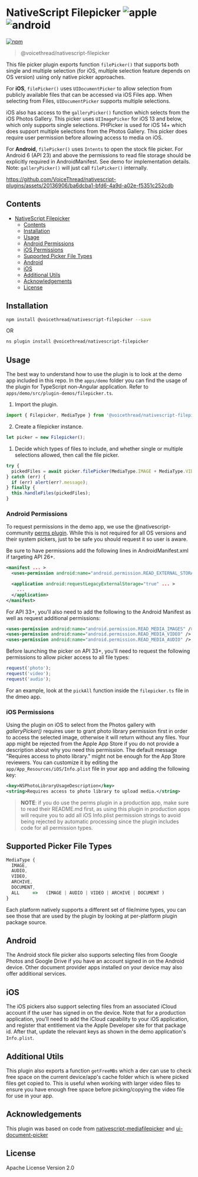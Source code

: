 # NativeScript Filepicker ![apple](https://cdn3.iconfinder.com/data/icons/picons-social/57/16-apple-32.png) ![android](https://cdn4.iconfinder.com/data/icons/logos-3/228/android-32.png)

[![npm](https://img.shields.io/npm/v/@voicethread/nativescript-filepicker?style=flat-square)](https://www.npmjs.com/package/@voicethread/nativescript-filepicker)

> @voicethread/nativescript-filepicker

This file picker plugin exports function `filePicker()` that supports both single and multiple selection (for iOS, multiple selection feature depends on OS version) using only native picker approaches.

For **iOS**, `filePicker()` uses `UIDocumentPicker` to allow selection from publicly available files that can be accessed via iOS Files app. When selecting from Files, `UIDocumentPicker` supports multiple selections.

iOS also has access to the `galleryPicker()` function which selects from the iOS Photos Gallery. This picker uses `UIImagePicker` for iOS 13 and below, which only supports single selections. PHPicker is used for iOS 14+ which does support multiple selections from the Photos Gallery. This picker does require user permission before allowing access to media on iOS.

For **Android**, `filePicker()` uses `Intents` to open the stock file picker. For Android 6 (API 23) and above the permissions to read file storage should be explicitly required in AndroidManifest. See demo for implementation details. Note: `galleryPicker()` will just call `filePicker()` internally.

https://github.com/VoiceThread/nativescript-plugins/assets/20136906/ba6dcba1-bfd6-4a9d-a02e-f5351c252cdb

## Contents

- [NativeScript Filepicker  ](#nativescript-filepicker--)
  - [Contents](#contents)
  - [Installation](#installation)
  - [Usage](#usage)
  - [Android Permissions](#android-permissions)
  - [iOS Permissions](#ios-permissions)
  - [Supported Picker File Types](#supported-picker-file-types)
  - [Android](#android)
  - [iOS](#ios)
  - [Additional Utils](#additional-utils)
  - [Acknowledgements](#acknowledgements)
  - [License](#license)

## Installation

```bash
npm install @voicethread/nativescript-filepicker --save
```
OR
```bash
ns plugin install @voicethread/nativescript-filepicker
```
## Usage

The best way to understand how to use the plugin is to look at the demo app included in this repo.
In the `apps/demo` folder you can find the usage of the plugin for TypeScript non-Angular application. Refer to `apps/demo/src/plugin-demos/filepicker.ts`.

1. Import the plugin.

```javascript
import { Filepicker, MediaType } from '@voicethread/nativescript-filepicker';
```

2. Create a filepicker instance.

```javascript
let picker = new Filepicker();
```

1. Decide which types of files to include, and whether single or multiple selections allowed, then call the file picker.

```javascript
try {
  pickedFiles = await picker.filePicker(MediaType.IMAGE + MediaType.VIDEO + MediaType.AUDIO, true);
} catch (err) {
  if (err) alert(err?.message);
} finally {
  this.handleFiles(pickedFiles);
}
```

### Android Permissions

To request permissions in the demo app, we use the @nativescript-community [perms plugin](https://github.com/nativescript-community/perms). While this is not required for all OS versions and their system pickers, just to be safe you should request it so user is aware.

Be sure to have permissions add the following lines in AndroidManifest.xml if targeting API 26+.

```xml
<manifest ... >
  <uses-permission android:name="android.permission.READ_EXTERNAL_STORAGE"/>

  <application android:requestLegacyExternalStorage="true" ... >
    ...
  </application>
</manifest>
```

For API 33+, you'll also need to add the following to the Android Manifest as well as request additional permissions:

```xml
<uses-permission android:name="android.permission.READ_MEDIA_IMAGES" />
<uses-permission android:name="android.permission.READ_MEDIA_VIDEO" />
<uses-permission android:name="android.permission.READ_MEDIA_AUDIO" />
```

Before launching the picker on API 33+, you'll need to request the following permissions to allow picker access to all file types:

```javascript
request('photo');
request('video');
request('audio');
```

For an example, look at the `pickAll` function inside the `filepicker.ts` file in the dmeo app.

### iOS Permissions

Using the plugin on iOS to select from the Photos gallery with _galleryPicker()_ requires user to grant photo library permission first in order to access the selected image, otherwise it will return without any files. Your app might be rejected from the Apple App Store if you do not provide a description about why you need this permission. The default message "Requires access to photo library." might not be enough for the App Store reviewers. You can customize it by editing the `app/App_Resources/iOS/Info.plist` file in your app and adding the following key:

```xml
<key>NSPhotoLibraryUsageDescription</key>
<string>Requires access to photo library to upload media.</string>
```

> **NOTE**: if you do use the perms plugin in a production app, make sure to read their README.md first, as using this plugin in production apps will require you to add all iOS Info.plist permission strings to avoid being rejected by automatic processing since the plugin includes code for all permission types.

## Supported Picker File Types

```javascript
MediaType {
  IMAGE,
  AUDIO,
  VIDEO,
  ARCHIVE,
  DOCUMENT,
  ALL     =>   (IMAGE | AUDIO | VIDEO | ARCHIVE | DOCUMENT )
}
```

Each platform natively supports a different set of file/mime types, you can see those that are used by the plugin by looking at per-platform plugin package source.

## Android

The Android stock file picker also supports selecting files from Google Photos and Google Drive if you have an account signed in on the Android device. Other document provider apps installed on your device may also offer additional services.

## iOS

The iOS pickers also support selecting files from an associated iCloud account if the user has signed in on the device. Note that for a production application, you'll need to add the iCloud capability to your iOS application, and register that entitlement via the Apple Developer site for that package id. After that, update the relevant keys as shown in the demo application's `Info.plist`.

## Additional Utils

This plugin also exports a function `getFreeMBs` which a dev can use to check free space on the current device/app's cache folder which is where picked files get copied to. This is useful when working with larger video files to ensure you have enough free space before picking/copying the video file for use in your app.

## Acknowledgements

This plugin was based on code from [nativescript-mediafilepicker](https://github.com/jibon57/nativescript-mediafilepicker) and [ui-document-picker](https://github.com/nativescript-community/ui-document-picker)

## License

Apache License Version 2.0
